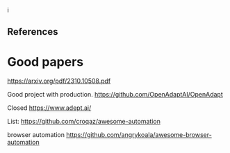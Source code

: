i




## References

# Good papers 

https://arxiv.org/pdf/2310.10508.pdf

Good project with production.
https://github.com/OpenAdaptAI/OpenAdapt


Closed
https://www.adept.ai/


List:
https://github.com/croqaz/awesome-automation

browser automation
https://github.com/angrykoala/awesome-browser-automation
